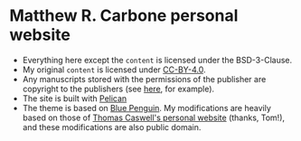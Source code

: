 # Matthew R. Carbone personal website

- Everything here except the `content` is licensed under the BSD-3-Clause.
- My original `content` is licensed under [CC-BY-4.0](https://creativecommons.org/licenses/by/4.0/legalcode).
- Any manuscripts stored with the permissions of the publisher are copyright to the publishers (see [here](https://journals.aps.org/copyrightFAQ.html#post), for example).
- The site is built with [Pelican](http://getpelican.com)
- The theme is based on [Blue Penguin](https://github.com/jody-frankowski/blue-penguin). My modifications are heavily based on those of [Thomas Caswell's personal website](https://github.com/tacaswell/tacaswell.github.io) (thanks, Tom!), and these modifications are also public domain.
